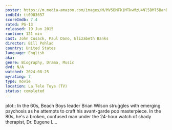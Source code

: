 ```yaml
---
poster: https://m.media-amazon.com/images/M/MV5BMTk1MTkwMzU4Nl5BMl5BanBnXkFtZTgwNjY0MDE1NTE@._V1_SX300.jpg
imdbId: tt0903657
scoreImdb: 7.4
rated: PG-13
released: 19 Jun 2015
runtime: 121 min
cast: John Cusack, Paul Dano, Elizabeth Banks
director: Bill Pohlad
country: United States
language: English
aka: 
genre: Biography, Drama, Music
dvd: N/A
watched: 2024-08-25
myrating: 7
type: movie
location: La Tele Tuya (TV)
status: completed
---
```


plot:: In the 60s, Beach Boys leader Brian Wilson struggles with emerging psychosis as he attempts to craft his avant-garde pop masterpiece. In the 80s, he's a broken, confused man under the 24-hour watch of shady therapist, Dr. Eugene L...